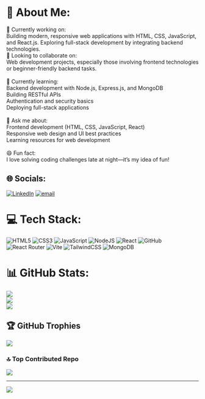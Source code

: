 # 💫 About Me:
🔭 Currently working on:<br>Building modern, responsive web applications with HTML, CSS, JavaScript, and React.js. Exploring full-stack development by integrating backend technologies.<br>🤝 Looking to collaborate on:<br>Web development projects, especially those involving frontend technologies or beginner-friendly backend tasks.<br><br>🌱 Currently learning:<br>Backend development with Node.js, Express.js, and MongoDB<br>Building RESTful APIs<br>Authentication and security basics<br>Deploying full-stack applications<br><br>💬 Ask me about:<br>Frontend development (HTML, CSS, JavaScript, React)<br>Responsive web design and UI best practices<br>Learning resources for web development<br><br>😄 Fun fact:<br>I love solving coding challenges late at night—it’s my idea of fun!


## 🌐 Socials:
[![LinkedIn](https://img.shields.io/badge/LinkedIn-%230077B5.svg?logo=linkedin&logoColor=white)](https://linkedin.com/in/https://www.linkedin.com/in/nikhilsingh28/) [![email](https://img.shields.io/badge/Email-D14836?logo=gmail&logoColor=white)](mailto:nikhilkumarsingh9680@gmail.com) 

# 💻 Tech Stack:
![HTML5](https://img.shields.io/badge/html5-%23E34F26.svg?style=for-the-badge&logo=html5&logoColor=white) ![CSS3](https://img.shields.io/badge/css3-%231572B6.svg?style=for-the-badge&logo=css3&logoColor=white) ![JavaScript](https://img.shields.io/badge/javascript-%23323330.svg?style=for-the-badge&logo=javascript&logoColor=%23F7DF1E) ![NodeJS](https://img.shields.io/badge/node.js-6DA55F?style=for-the-badge&logo=node.js&logoColor=white) ![React](https://img.shields.io/badge/react-%2320232a.svg?style=for-the-badge&logo=react&logoColor=%2361DAFB) ![GitHub](https://img.shields.io/badge/github-%23121011.svg?style=for-the-badge&logo=github&logoColor=white) ![React Router](https://img.shields.io/badge/React_Router-CA4245?style=for-the-badge&logo=react-router&logoColor=white) ![Vite](https://img.shields.io/badge/vite-%23646CFF.svg?style=for-the-badge&logo=vite&logoColor=white) ![TailwindCSS](https://img.shields.io/badge/tailwindcss-%2338B2AC.svg?style=for-the-badge&logo=tailwind-css&logoColor=white) ![MongoDB](https://img.shields.io/badge/MongoDB-%234ea94b.svg?style=for-the-badge&logo=mongodb&logoColor=white)
# 📊 GitHub Stats:
![](https://github-readme-stats.vercel.app/api?username=Nikhilks2002&theme=dark&hide_border=false&include_all_commits=false&count_private=false)<br/>
![](https://nirzak-streak-stats.vercel.app/?user=Nikhilks2002&theme=dark&hide_border=false)<br/>
![](https://github-readme-stats.vercel.app/api/top-langs/?username=Nikhilks2002&theme=dark&hide_border=false&include_all_commits=false&count_private=false&layout=compact)

## 🏆 GitHub Trophies
![](https://github-profile-trophy.vercel.app/?username=Nikhilks2002&theme=radical&no-frame=false&no-bg=true&margin-w=4)

### 🔝 Top Contributed Repo
![](https://github-contributor-stats.vercel.app/api?username=Nikhilks2002&limit=5&theme=dark&combine_all_yearly_contributions=true)

---
[![](https://visitcount.itsvg.in/api?id=Nikhilks2002&icon=0&color=0)](https://visitcount.itsvg.in)

<!-- Proudly created with GPRM ( https://gprm.itsvg.in ) -->

